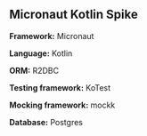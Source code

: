 ## Micronaut Kotlin Spike

**Framework:** Micronaut

**Language:** Kotlin

**ORM:** R2DBC

**Testing framework:** KoTest

**Mocking framework:** mockk

**Database:** Postgres
